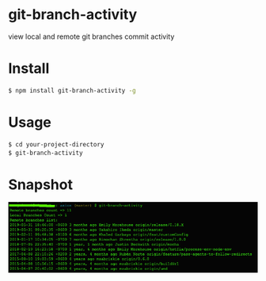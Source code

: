 git-branch-activity
===================

view local and remote git branches commit activity

# Install #

```bash
$ npm install git-branch-activity -g
```

# Usage #

```bash
$ cd your-project-directory
$ git-branch-activity
```

# Snapshot # 
![snapshot](./assets/images/snapshot.png)